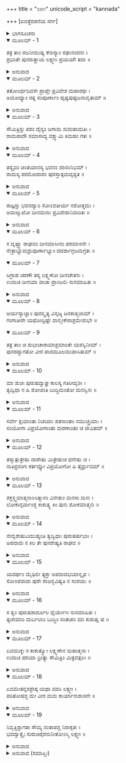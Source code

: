 +++
title = "೦೫೧"
unicode_script = "kannada"

+++
[ಐವತ್ತೆರಡನೆಯ ಸರ್ಗ]



<details><summary>ಭಾಗಸೂಚನಾ</summary>

ಅಯೋಧ್ಯೆಗೆ ಹಿಂದಿರುಗಿದ ದುಃಖೀ ಲಕ್ಷ್ಮಣನು ಶ್ರೀರಾಮನನ್ನು ಸಮಾಧಾನಗೊಳಿಸಿದುದು
</details>

<details open><summary>ಮೂಲಮ್ - 1</summary>

ತತ್ರ ತಾಂ ರಜನೀಮುಷ್ಯ ಕೇಶಿನ್ಯಾಂ ರಘುನಂದನಃ ।  
ಪ್ರಭಾತೇ ಪುನರುತ್ಥಾಯ ಲಕ್ಷ್ಮಣಃ ಪ್ರಯಯೌ ತದಾ ॥
</details>

<details><summary>ಅನುವಾದ</summary>

ಕೇಶಿನೀ ನದಿಯ ತೀರದಲ್ಲಿ ರಾತ್ರೆ ಕಳೆದು, ಬೆಳಗಾಗುತ್ತಲೇ ಲಕ್ಷ್ಮಣನು ಪ್ರಯಾಣ ಮುಂದುವರಿಸಿದನು.॥1॥
</details>

<details open><summary>ಮೂಲಮ್ - 2</summary>

ತತೋಽರ್ಧದಿವಸೇ ಪ್ರಾಪ್ತೇ ಪ್ರವಿವೇಶ ಮಹಾರಥಃ ।  
ಅಯೋಧ್ಯಾಂ ರತ್ನ ಸಂಪೂರ್ಣಾಂ ಹೃಷ್ಟಪುಷ್ಟಜನಾವೃತಾಮ್ ॥
</details>

<details><summary>ಅನುವಾದ</summary>

ಮಧ್ಯಾಹ್ನವಾಗುತ್ತಲೇ ಆ ರಥವು ಧನ-ಧಾನ್ಯಗಳಿಂದ ಸಂಪನ್ನವಾದ, ಹೃಷ್ಟ-ಪುಷ್ಟ ಜನರಿಂದ ತುಂಬಿದ ಅಯೋಧ್ಯಾಪುರಿಯನ್ನು ಪ್ರವೇಶಿಸಿತು.॥2॥
</details>

<details open><summary>ಮೂಲಮ್ - 3</summary>

ಸೌಮಿತ್ರಿಸ್ತು ಪರಂ ದೈನ್ಯಂ ಜಗಾಮ ಸುಮಹಾಮತಿಃ ।  
ರಾಮಪಾದೌ ಸಮಾಸಾದ್ಯ ವಕ್ಷ್ಯಾಮಿ ಕಿಮಹಂ ಗತಃ ॥
</details>

<details><summary>ಅನುವಾದ</summary>

ಅಲ್ಲಿಗೆ ಹೋಗುತ್ತಲೇ ಪರಮಬುದ್ಧಿವಂತ ಸುಮಿತ್ರಾಕುಮಾರನಿಗೆ ಬಹಳ ದುಃಖವಾಯಿತು. ನಾನು ಶ್ರೀರಾಮಚಂದ್ರನ ಬಳಿಗೆ ಹೋಗಿ ಏನು ಹೇಳಲಿ? ಎಂದು ಯೋಚಿಸತೊಡಗಿದನು.॥3॥
</details>

<details open><summary>ಮೂಲಮ್ - 4</summary>

ತಸ್ಯೈವಂ ಚಿಂತಯಾನಸ್ಯ ಭವನಂ ಶಶಿಸಂನಿಭಮ್ ।  
ರಾಮಸ್ಯ ಪರಮೋದಾರಂ ಪುರಸ್ತಾತ್ಸಮದೃಶ್ಯತ ॥
</details>

<details><summary>ಅನುವಾದ</summary>

ಅವನು ಹೀಗೆ ವಿಚಾರ ಮಾಡುತ್ತಿರುವಾಗಲೇ ಚಂದ್ರನಂತೆ ಉಜ್ವಲವಾದ ಶ್ರೀರಾಮನ ವಿಶಾಲ ಅರಮನೆಯು ಗೋಚರಿಸಿತು.॥4॥
</details>

<details open><summary>ಮೂಲಮ್ - 5</summary>

ರಾಜ್ಞಸ್ತು ಭವನದ್ವಾರಿ ಸೋಽವತೀರ್ಯ ನರೋತ್ತಮಃ ।  
ಅವಾಙ್ಮುಖೋ ದೀನಮನಾಃ ಪ್ರವಿವೇಶಾನಿವಾರಿತಃ ॥
</details>

<details><summary>ಅನುವಾದ</summary>

ಅರಮನೆಯ ಬಾಗಿಲಲ್ಲಿ ರಥದಿಂದ ಇಳಿದು, ನರಶ್ರೇಷ್ಠ ಲಕ್ಷ್ಮಣನು ತಲೆತಗ್ಗಿಸಿಕೊಂಡು ದುಃಖಿತ ಮನಸ್ಸಿನಿಂದ ಯಾವುದೇ ತಡೆಯಿಲ್ಲದೆ ಒಳಗೆ ಪ್ರವೇಶಿಸಿದನು.॥5॥
</details>

<details open><summary>ಮೂಲಮ್ - 6</summary>

ಸ ದೃಷ್ಟ್ವಾ ರಾಘವಂ ದೀನಮಾಸೀನಂ ಪರಮಾಸನೇ ।  
ನೇತ್ರಾಭ್ಯಾಮಶ್ರುಪೂರ್ಣಾಭ್ಯಾಂ ದದರ್ಶಾಗ್ರಜಮಗ್ರತಃ ॥
</details>

<details open><summary>ಮೂಲಮ್ - 7</summary>

ಜಗ್ರಾಹ ಚರಣೌ ತಸ್ಯ ಲಕ್ಷ್ಮಣೋ ದೀನಚೇತನಃ ।  
ಉವಾಚ ದೀನಯಾ ವಾಚಾ ಪ್ರಾಂಜಲಿಃ ಸುಸಮಾಹಿತಃ ॥
</details>

<details><summary>ಅನುವಾದ</summary>

ಶ್ರೀರಘುನಾಥನು ದುಃಖಿತನಾಗಿ ಒಂದು ಸಿಂಹಾಸನದಲ್ಲಿ ಕುಳಿತು ಕಣ್ಣೀರು ಸುರಿಸುತ್ತಿರುವುದನ್ನು ನೋಡಿ, ದುಃಖಿತನಾದ ಲಕ್ಷ್ಮಣನು ಮುಂದೆ ಹೋಗಿ ಅಣ್ಣನ ಎರಡೂ ಪಾದಗಳನ್ನು ಹಿಡಿದುಕೊಂಡು ಕೈಮುಗಿದು ಮನಸ್ಸನ್ನು ಏಕಾಗ್ರಗೊಳಿಸಿ ದೀನವಾಣಿಯಲ್ಲಿ ಹೇಳತೊಡಗಿದನು.॥6-7॥
</details>

<details open><summary>ಮೂಲಮ್ - 8</summary>

ಆರ್ಯಸ್ಯಾಜ್ಞಾಂ ಪುರಸ್ಕೃತ್ಯ ವಿಸೃಜ್ಯ ಜನಕಾತ್ಮಜಾಮ್ ।  
ಗಂಗಾತೀರೇ ಯಥೋದ್ದಿಷ್ಟೇ ವಾಲ್ಮೀಕೇರಾಶ್ರಮೇಶುಭೇ ॥
</details>

<details open><summary>ಮೂಲಮ್ - 9</summary>

ತತ್ರ ತಾಂ ಚ ಶುಭಾಚಾರಾಮಾಶ್ರಮಾಂತೇ ಯಶಸ್ವಿನೀಮ್ ।  
ಪುನರಪ್ಯಾಗತೋ ವೀರ ಪಾದಮೂಲಮುಪಾಸಿತುಮ್ ॥
</details>

<details><summary>ಅನುವಾದ</summary>

ವೀರ ಮಹಾರಾಜನ ಆಜ್ಞೆಯನ್ನು ಶಿರಸಾವಹಿಸಿ ನಾನು ಶುಭಾಚರಣವುಳ್ಳ, ಯಶಸ್ವಿನೀ ಜನಕಾತ್ಮಜೆ ಸೀತೆಯನ್ನು ಗಂಗಾತೀರದಲ್ಲಿ ವಾಲ್ಮೀಕಿಗಳ ಶುಭ ಆಶ್ರಮದ ಬಳಿಯಲ್ಲಿ ಬಿಟ್ಟು ನಿಮ್ಮ ಶ್ರೀಚರಣಗಳ ಸೇವೆಗಾಗಿ ಇಲ್ಲಿಗೆ ಮರಳಿ ಬಂದಿರುವೆನು.॥8-9॥
</details>

<details open><summary>ಮೂಲಮ್ - 10</summary>

ಮಾ ಶುಚಃ ಪುರುಷವ್ಯಾಘ್ರ ಕಾಲಸ್ಯ ಗತಿರೀದೃಶೀ ।  
ತ್ವದ್ವಿಧಾ ನ ಹಿ ಶೋಚಂತಿ ಬುದ್ಧಿಮಂತೋ ಮನಸ್ವಿನಃ ॥
</details>

<details><summary>ಅನುವಾದ</summary>

ಪುರುಷಸಿಂಹನೇ! ನೀವು ಶೋಕಿಸಬೇಡಿ. ಕಾಲದ ಗತಿ ಹೀಗೆಯೇ ಇದೆ. ನಿಮ್ಮಂತಹ ಬುದ್ಧಿವಂತರು ಮತ್ತು ದೃಢಚಿತ್ತ ಮನುಷ್ಯರು ಶೋಕಿಸುವುದಿಲ್ಲ.॥10॥
</details>

<details open><summary>ಮೂಲಮ್ - 11</summary>

ಸರ್ವೇ ಕ್ಷಯಾಂತಾ ನಿಚಯಾಃ ಪತನಾಂತಾಃ ಸಮುಚ್ಛ್ರಯಾಃ ।  
ಸಂಯೋಗಾ ವಿಪ್ರಯೋಗಾಂತಾ ಮರಣಾಂತಂ ಚ ಜೀವಿತಮ್ ॥
</details>

<details><summary>ಅನುವಾದ</summary>

ಜಗತ್ತಿನಲ್ಲಿ ಸಂಗ್ರಹವೆಲ್ಲದರ ಅಂತ್ಯವಿನಾಶವಾಗಿದೆ, ಉತ್ಥಾನದ ಅಂತ್ಯಪತನವಾಗಿದೆ, ಸಂಯೋಗದ ಅಂತ್ಯ ವಿಯೋಗವಾಗಿದೆ, ಜೀವನದ ಅಂತ್ಯ ಮರಣವಾಗಿದೆ.॥11॥
</details>

<details open><summary>ಮೂಲಮ್ - 12</summary>

ತಸ್ಮಾತ್ಪುತ್ರೇಷು ದಾರೇಷು ಮಿತ್ರೇಷುಚ ಧನೇಷು ಚ ।  
ನಾತಿಪ್ರಸಂಗಃ ಕರ್ತವ್ಯೋ ವಿಪ್ರಯೋಗೋ ಹಿ ತೈರ್ಧ್ರುವಮ್ ॥
</details>

<details><summary>ಅನುವಾದ</summary>

ಆದ್ದರಿಂದ ಪತ್ನೀ, ಪುತ್ರ, ಮಿತ್ರ, ಧನ-ಕನಕಗಳಲ್ಲಿ ವಿಶೇಷ ಆಸಕ್ತಿ ಇರಬಾರದು; ಏಕೆಂದರೆ ಅವುಗಳಿಂದ ವಿಯೋಗ ನಿಶ್ಚಿತವಾಗಿದೆ.॥12॥
</details>

<details open><summary>ಮೂಲಮ್ - 13</summary>

ಶಕ್ತಸ್ತ್ವಮಾತ್ಮನಾಽಽತ್ಮಾನಂ ವಿನೇತುಂ ಮನಸಾ ಮನಃ ।  
ಲೋಕಾನ್ಸರ್ವಾಂಶ್ಚ ಕಾಕುತ್ಸ್ಥ ಕಿಂ ಪುನಃ ಶೋಕಮಾತ್ಮನಃ ॥
</details>

<details><summary>ಅನುವಾದ</summary>

ಕಕುತ್ಸ್ಥ ಕುಲಭೂಷಣ! ನೀನು ಆತ್ಮನಿಂದ ಆತ್ಮನನ್ನು, ಮನಸ್ಸಿನಿಂದ ಮನಸ್ಸನ್ನು ಹಾಗೂ ಸಮಸ್ತ ಲೋಕಗಳನ್ನು ನಿಯಂತ್ರಣದಲ್ಲಿಡಲು ಸಮರ್ಥನಾಗಿರುವೆ. ಹಾಗಿರುವಾಗ ಶೋಕವನ್ನು ಹತೋಟಿಯಲ್ಲಿಡುವುದು ಯಾವ ದೊಡ್ಡ ಮಾತು.॥13॥
</details>

<details open><summary>ಮೂಲಮ್ - 14</summary>

ನೇದೃಶೇಷುವಿಮುಹ್ಯಂತಿ ತ್ವದ್ವಿಧಾಃ ಪುರುಷರ್ಷಭಾಃ ।  
ಅಪವಾದಃ ಸ ಕಿಲ ತೇ ಪುನರೇಷ್ಯತಿ ರಾಘವ ॥
</details>

<details><summary>ಅನುವಾದ</summary>

ನಿನ್ನಂತಹ ಶ್ರೇಷ್ಠ ಪುರುಷರು ಇಂತಹ ಪ್ರಸಂಗಗಳು ಬಂದಾಗಲೂ ಮೋಹಿತರಾಗುವುದಿಲ್ಲ. ರಘುನಂದನ! ನೀವು ದುಃಖಿಯಾಗಿದ್ದರೆ ಆ ಅಪವಾದ ನಿಮ್ಮ ಮೇಲೆ ಮತ್ತೆ ಬಂದೀತು.॥14॥
</details>

<details open><summary>ಮೂಲಮ್ - 15</summary>

ಯದರ್ಥಂ ಮೈಥಿಲೀ ತ್ಯಕ್ತಾ ಅಪವಾದಭಯಾನ್ನೃಪ ।  
ಸೋಽಪವಾದಃ ಪುರೇ ರಾಜನ್ಭವಿಷ್ಯತಿ ನ ಸಂಶಯಃ ॥
</details>

<details><summary>ಅನುವಾದ</summary>

ನರೇಶ್ವರ! ಯಾವ ಅಪವಾದದ ಭಯದಿಂದ ನೀವು ಸೀತೆಯನ್ನು ತ್ಯಜಿಸಿದಿರೋ, ಆ ಅಪವಾದವು ಖಂಡಿತ ವಾಗಿ ಈ ನಗರದಲ್ಲಿ ಮತ್ತೆ ಆಗತೊಡಗೀತು. (ಬೇರೆಯವರ ಮನೆಯಲ್ಲಿ ಇದ್ದ ಪತ್ನಿಯನ್ನು ತ್ಯಾಗಮಾಡಿ ಇವನು ಹಗಲು-ರಾತ್ರೆ ಆಕೆಯ ಚಿಂತೆಯಿಂದ ದುಃಖಿತನಾಗಿದ್ದಾನೆ ಎಂದು ಜನರು ಹೇಳುವರು.॥15॥
</details>

<details open><summary>ಮೂಲಮ್ - 16</summary>

ಸ ತ್ವಂ ಪುರುಷಶಾರ್ದೂಲ ಧೈರ್ಯೇಣ ಸುಸಮಾಹಿತಃ ।  
ತ್ಯಜೇಮಾಂ ದುರ್ಬಲಾಂ ಬುದ್ಧಿಂ ಸಂತಾಪಂ ಮಾ ಕುರುಷ್ವ ಹ ॥
</details>

<details><summary>ಅನುವಾದ</summary>

ಆದ್ದರಿಂದ ಪುರುಷ ಸಿಂಹನೇ! ನೀವು ಧೈರ್ಯದಿಂದ ಚಿತ್ತವನ್ನು ಏಕಾಗ್ರಗೊಳಿಸಿ, ಈ ದುರ್ಬಲ ಶೋಕಬುದ್ಧಿಯನ್ನು ತ್ಯಜಿಸಿರಿ, ಸಂತಪ್ತರಾಗಬೇಡಿ.॥16॥
</details>

<details open><summary>ಮೂಲಮ್ - 17</summary>

ಏವಮುಕ್ತಃ ಸ ಕಾಕುತ್ಸ್ಥೋ ಲಕ್ಷ್ಮಣೇನ ಮಹಾತ್ಮನಾ ।  
ಉವಾಚ ಪರಯಾ ಪ್ರೀತ್ಯಾ ಸೌಮಿತ್ರಿಂ ಮಿತ್ರವತ್ಸಲಃ ॥
</details>

<details><summary>ಅನುವಾದ</summary>

ಮಹಾತ್ಮಾ ಲಕ್ಷ್ಮಣನು ಹೀಗೆ ಹೇಳಿದಾಗ ಮಿತ್ರವತ್ಸಲ ಶ್ರೀರಾಮನು ಬಹಳ ಸಂತೋಷದಿಂದ ಆ ಸುಮಿತ್ರಾಕುಮಾರನಲ್ಲಿ ಹೇಳಿದನು.॥17॥
</details>

<details open><summary>ಮೂಲಮ್ - 18</summary>

ಏವಮೇತನ್ನರಶ್ರೇಷ್ಠ ಯಥಾ ವದಸಿ ಲಕ್ಷ್ಮಣ ।  
ಪರಿತೋಷಶ್ಚ ಮೇ ವೀರ ಮಮ ಕಾರ್ಯಾನುಶಾಸನೇ ॥
</details>

<details><summary>ಅನುವಾದ</summary>

ನರಶ್ರೇಷ್ಠ ವೀರ ಲಕ್ಷ್ಮಣ! ನೀನು ಹೇಳಿದ ಮಾತು ಸರಿಯಾಗಿದೆ. ನೀನು ನನ್ನ ಆದೇಶವನ್ನು ಪಾಲಿಸಿದೆ, ಇದರಿಂದ ನನಗೆ ತುಂಬಾ ಸಂತೋಷವಾಗಿದೆ.॥18॥
</details>

<details open><summary>ಮೂಲಮ್ - 19</summary>

ನಿವೃತ್ತಿಶ್ಚಾಗತಾ ಸೌಮ್ಯ ಸಂತಾಪಶ್ಚ ನಿರಾಕೃತಃ ।  
ಭವದ್ವಾಕ್ಯೈಃ ಸುರುಚಿರೈರನುನೀತೋಽಸ್ಮಿ ಲಕ್ಷ್ಮಣ ॥
</details>

<details><summary>ಅನುವಾದ</summary>

ಸೌಮ್ಯಲಕ್ಷ್ಮಣ! ಈಗ ನಾನು ದುಃಖದಿಂದ ನಿವೃತ್ತನಾಗಿದ್ದೇನೆ. ಸಂತಾಪವನ್ನು ಮನಸ್ಸಿನಿಂದ ಕಿತ್ತುಹಾಕಿದ್ದೇನೆ. ನಿನ್ನ ಸುಂದರ ವಚನಗಳಿಂದ ನನಗೆ ಬಹಳ ಶಾಂತಿ ದೊರಕಿತು.॥19॥
</details>

<details><summary>ಅನುವಾದ (ಸಮಾಪ್ತಿಃ)</summary>

ಶ್ರೀವಾಲ್ಮೀಕಿ ವಿರಚಿತ ಆರ್ಷರಾಮಾಯಣ ಆದಿಕಾವ್ಯದ ಉತ್ತರ ಕಾಂಡದಲ್ಲಿ ಐವತ್ತೆರಡನೆಯ ಸರ್ಗ ಪೂರ್ಣವಾಯಿತು. ॥52॥
</details>

